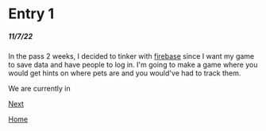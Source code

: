 # Entry 1
##### 11/7/22

In the pass 2 weeks, I decided to tinker with [firebase](firebase.com) since I want my game to save data and have people to log in. I'm going to make a game where you would get hints on where pets are and you would've had to track them.

We are currently in 

[Next](entry02.md)

[Home](../README.md)